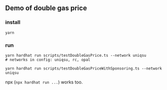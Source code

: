 ## Demo of double gas price

### install
```shell
yarn
```

### run
```shell
yarn hardhat run scripts/testDoubleGasPrice.ts --network uniqsu
# networks in config: uniqsu, rc, opal

yarn hardhat run scripts/testDoubleGasPriceWithSponsoring.ts --network uniqsu
```

npx (`npx hardhat run ...`) works too.
